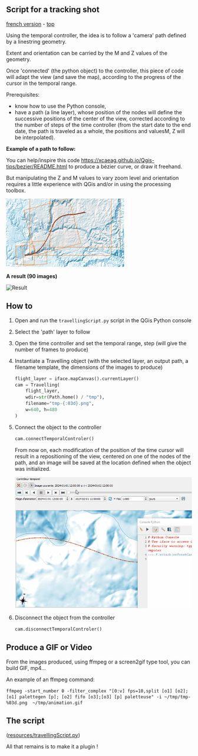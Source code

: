 ## Script for a tracking shot

[french version](LISEZMOI.md) - [top](../README.md)

Using the temporal controller, the idea is to follow a 'camera' path defined by a linestring geometry.

Extent and orientation can be carried by the M and Z values ​​of the geometry.

Once 'connected' (the python object) to the controller, this piece of code will adapt the view (and save the map), according to the progress of the cursor in the temporal range.

Prerequisites:
- know how to use the Python console,
- have a path (a line layer), whose position of the nodes will define the successive positions of the center of the view, corrected according to the number of steps of the time controller (from the start date to the end date, the path is traveled as a whole, the positions and values ​​M, Z will be interpolated).

**Example of a path to follow:**

You can help/inspire this code https://xcaeag.github.io/Qgis-tips/bezier/README.html to produce a bézier curve, or draw it freehand.

But manipulating the Z and M values ​​to vary zoom level and orientation requires a little experience with QGis and/or in using the processing toolbox.

![APth](image2.png)

**A result (90 images)**

![Result](millau.gif)

## How to

1. Open and run the `travellingScript.py` script in the QGis Python console
2. Select the 'path' layer to follow
3. Open the time controller and set the temporal range, step (will give the number of frames to produce)
4. Instantiate a Travelling object (with the selected layer, an output path, a filename template, the dimensions of the images to produce)
    ```python
    flight_layer = iface.mapCanvas().currentLayer()
    cam = Travelling(
        flight_layer, 
        wdir=str(Path.home() / "tmp"), 
        filename="tmp-{:03d}.png", 
        w=640, h=480
    )
    ```
5. Connect the object to the controller

    ```python
    cam.connectTemporalControler()
    ```

    From now on, each modification of the position of the time cursor will result in a repositioning of the view, centered on one of the nodes of the path, and an image will be saved at the location defined when the object was initialized.

    ![Controleur](temporal-controler.gif)

6. Disconnect the object from the controller

    ```python
    cam.disconnectTemporalControler()
    ```

## Produce a GIF or Video

From the images produced, using ffmpeg or a screen2gif type tool, you can build GIF, mp4...

An example of an ffmpeg command:

```shell
ffmpeg -start_number 0 -filter_complex "[0:v] fps=10,split [o1] [o2];[o1] palettegen [p]; [o2] fifo [o3];[o3] [p] paletteuse" -i ~/tmp/tmp-%03d.png  ~/tmp/animation.gif
```

## The script

([resources/travellingScript.py](resources/travellingScript.py))


All that remains is to make it a plugin !
